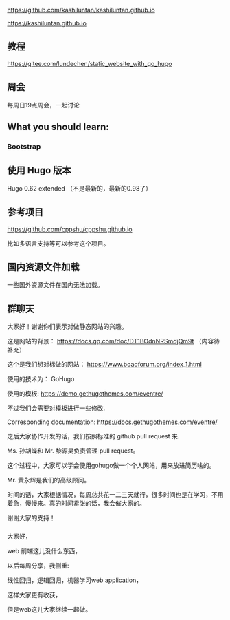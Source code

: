 

https://github.com/kashiluntan/kashiluntan.github.io

https://kashiluntan.github.io

## 教程

https://gitee.com/lundechen/static_website_with_go_hugo

## 周会
每周日19点周会，一起讨论

## What you should learn:
### Bootstrap

## 使用 Hugo 版本
Hugo 0.62 extended （不是最新的，最新的0.98了）

## 参考项目
https://github.com/cppshu/cppshu.github.io

比如多语言支持等可以参考这个项目。

## 国内资源文件加载

一些国外资源文件在国内无法加载。

## 群聊天
大家好！谢谢你们表示对做静态网站的兴趣。

这是网站的背景：
https://docs.qq.com/doc/DT1BOdnNRSmdjQm9t
（内容待补充）

这个是我们想对标做的网站：
https://www.boaoforum.org/index_1.html

使用的技术为：
GoHugo

使用的模板:
https://demo.gethugothemes.com/eventre/

不过我们会需要对模板进行一些修改.

Corresponding documentation: https://docs.gethugothemes.com/eventre/

之后大家协作开发的话，我们按照标准的 github pull request 来.

Ms. 孙胡蝶和 Mr. 黎源昊负责管理 pull request。

这个过程中，大家可以学会使用gohugo做一个个人网站，用来放进简历啥的。

Mr. 黄永辉是我们的高级顾问。

时间的话，大家根据情况，每周总共花一二三天就行，很多时间也是在学习，不用着急，慢慢来。真的时间紧张的话，我会催大家的。

谢谢大家的支持！

###

大家好，

web 前端这儿没什么东西，

以后每周分享，我侧重:

线性回归，逻辑回归，机器学习web application，

这样大家更有收获，

但是web这儿大家继续一起做。

